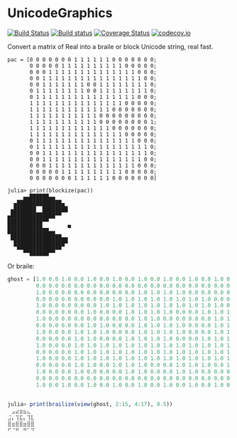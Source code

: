 # UnicodeGraphics

[![Build Status](https://travis-ci.org/rafaqz/UnicodeGraphics.jl.svg?branch=master)](https://travis-ci.org/rafaqz/UnicodeGraphics.jl)
[![Build status](https://ci.appveyor.com/api/projects/status/9ssyr83n58nj510i?svg=true)](https://ci.appveyor.com/project/rafaqz/unicodegraphics-jl)
[![Coverage Status](https://coveralls.io/repos/rafaqz/UnicodeGraphics.jl/badge.svg?branch=master&service=github)](https://coveralls.io/github/rafaqz/UnicodeGraphics.jl?branch=master)
[![codecov.io](http://codecov.io/github/rafaqz/UnicodeGraphics.jl/coverage.svg?branch=master)](http://codecov.io/github/rafaqz/UnicodeGraphics.jl?branch=master)

Convert a matrix of Real into a braile or block Unicode string, real fast.

```
pac = [0 0 0 0 0 0 0 1 1 1 1 1 1 0 0 0 0 0 0 0;
       0 0 0 0 0 1 1 1 1 1 1 1 1 1 1 0 0 0 0 0;
       0 0 0 1 1 1 1 1 1 1 1 1 1 1 1 1 1 0 0 0;
       0 0 1 1 1 1 1 1 1 1 1 1 1 1 1 1 1 1 0 0;
       0 0 1 1 1 1 1 1 1 0 0 1 1 1 1 1 1 1 1 0;
       0 1 1 1 1 1 1 1 1 0 0 1 1 1 1 1 1 1 1 0;
       0 1 1 1 1 1 1 1 1 1 1 1 1 1 1 1 1 0 0 0;
       1 1 1 1 1 1 1 1 1 1 1 1 1 1 1 0 0 0 0 0;
       1 1 1 1 1 1 1 1 1 1 1 1 1 0 0 0 0 0 0 0;
       1 1 1 1 1 1 1 1 1 1 1 0 0 0 0 0 0 0 0 0;
       1 1 1 1 1 1 1 1 1 1 1 0 0 0 0 0 0 0 0 1;
       1 1 1 1 1 1 1 1 1 1 1 1 1 0 0 0 0 0 0 0;
       1 1 1 1 1 1 1 1 1 1 1 1 1 1 1 0 0 0 0 0;
       0 1 1 1 1 1 1 1 1 1 1 1 1 1 1 1 1 0 0 0;
       0 1 1 1 1 1 1 1 1 1 1 1 1 1 1 1 1 1 1 0;
       0 0 1 1 1 1 1 1 1 1 1 1 1 1 1 1 1 1 1 0;
       0 0 1 1 1 1 1 1 1 1 1 1 1 1 1 1 1 1 0 0;
       0 0 0 1 1 1 1 1 1 1 1 1 1 1 1 1 1 0 0 0;
       0 0 0 0 0 1 1 1 1 1 1 1 1 1 1 0 0 0 0 0;
       0 0 0 0 0 0 0 1 1 1 1 1 1 0 0 0 0 0 0 0]

julia> print(blockize(pac))
     ▄▄██████▄▄
  ▄██████████████▄
 ▄███████  ████████
▄██████████████▀▀
███████████▀▀
███████████▄▄      ▀
▀██████████████▄▄
 ▀█████████████████
  ▀██████████████▀
     ▀▀██████▀▀
```

Or braile:

```julia
ghost = [1.0 0.0 1.0 0.0 1.0 0.0 1.0 0.0 1.0 0.0 1.0 0.0 1.0 0.0 1.0 0.0 1.0 0.0 1.0;
         0.0 0.0 0.0 0.0 0.0 0.0 0.0 0.0 0.0 0.0 0.0 0.0 0.0 0.0 0.0 0.0 0.0 0.0 0.0;
         1.0 0.0 0.0 0.0 0.0 0.0 0.0 0.0 1.0 1.0 1.0 1.0 0.0 0.0 0.0 0.0 0.0 0.0 1.0;
         0.0 0.0 0.0 0.0 0.0 0.0 1.0 1.0 1.0 1.0 1.0 1.0 1.0 1.0 0.0 0.0 0.0 0.0 0.0;
         1.0 0.0 0.0 0.0 0.0 1.0 1.0 1.0 1.0 1.0 1.0 1.0 1.0 1.0 1.0 0.0 0.0 0.0 1.0;
         0.0 0.0 0.0 0.0 1.0 0.0 0.0 1.0 1.0 1.0 1.0 0.0 0.0 1.0 1.0 1.0 0.0 0.0 0.0;
         1.0 0.0 0.0 0.0 0.0 0.0 0.0 0.0 1.0 1.0 0.0 0.0 0.0 0.0 1.0 1.0 0.0 0.0 1.0;
         0.0 0.0 0.0 0.0 1.0 1.0 0.0 0.0 1.0 1.0 1.0 1.0 0.0 0.0 1.0 1.0 0.0 0.0 0.0;
         1.0 0.0 0.0 1.0 1.0 1.0 0.0 0.0 1.0 1.0 1.0 1.0 0.0 0.0 1.0 1.0 1.0 0.0 1.0;
         0.0 0.0 0.0 1.0 1.0 0.0 0.0 1.0 1.0 1.0 1.0 0.0 0.0 1.0 1.0 1.0 1.0 0.0 0.0;
         1.0 0.0 0.0 1.0 1.0 1.0 1.0 1.0 1.0 1.0 1.0 1.0 1.0 1.0 1.0 1.0 1.0 0.0 1.0;
         0.0 0.0 0.0 1.0 1.0 1.0 1.0 1.0 1.0 1.0 1.0 1.0 1.0 1.0 1.0 1.0 1.0 0.0 0.0;
         1.0 0.0 0.0 1.0 1.0 1.0 1.0 1.0 1.0 1.0 1.0 1.0 1.0 1.0 1.0 1.0 1.0 0.0 1.0;
         0.0 0.0 0.0 1.0 1.0 0.0 1.0 1.0 1.0 0.0 0.0 1.0 1.0 1.0 0.0 1.0 1.0 0.0 0.0;
         1.0 0.0 0.0 1.0 0.0 0.0 0.0 1.0 1.0 0.0 0.0 1.0 1.0 0.0 0.0 0.0 1.0 0.0 1.0;
         0.0 0.0 0.0 0.0 0.0 0.0 0.0 0.0 0.0 0.0 0.0 0.0 0.0 0.0 0.0 0.0 0.0 0.0 0.0;
         1.0 0.0 1.0 0.0 1.0 0.0 1.0 0.0 1.0 0.0 1.0 0.0 1.0 0.0 1.0 0.0 1.0 0.0 1.0]


julia> print(brailize(view(ghost, 2:15, 4:17), 0.5))                                                                         
⠀⣠⣴⣶⣦⣄⠀                                                                                                                
⣨⡄⢹⣯⡄⢹⣇                                                                                                                
⣿⣶⣿⣿⣶⣿⣿                                                                                                                
⠋⠈⠛⠀⠛⠁⠙                                                                                                                
```
